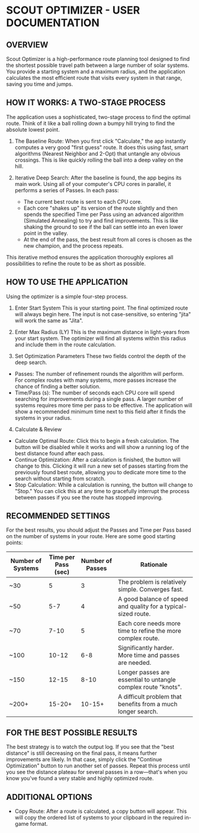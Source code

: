 SCOUT OPTIMIZER - USER DOCUMENTATION
====================================

OVERVIEW
--------
Scout Optimizer is a high-performance route planning tool designed to find the shortest possible travel path between a large number of solar systems. You provide a starting system and a maximum radius, and the application calculates the most efficient route that visits every system in that range, saving you time and jumps.


HOW IT WORKS: A TWO-STAGE PROCESS
---------------------------------
The application uses a sophisticated, two-stage process to find the optimal route. Think of it like a ball rolling down a bumpy hill trying to find the absolute lowest point.

1. The Baseline Route: When you first click "Calculate," the app instantly computes a very good "first guess" route. It does this using fast, smart algorithms (Nearest Neighbor and 2-Opt) that untangle any obvious crossings. This is like quickly rolling the ball into a deep valley on the hill.

2. Iterative Deep Search: After the baseline is found, the app begins its main work. Using all of your computer's CPU cores in parallel, it performs a series of Passes. In each pass:
    * The current best route is sent to each CPU core.
    * Each core "shakes up" its version of the route slightly and then spends the specified Time per Pass using an advanced algorithm (Simulated Annealing) to try and find improvements. This is like shaking the ground to see if the ball can settle into an even lower point in the valley.
    * At the end of the pass, the best result from all cores is chosen as the new champion, and the process repeats.

This iterative method ensures the application thoroughly explores all possibilities to refine the route to be as short as possible.


HOW TO USE THE APPLICATION
--------------------------
Using the optimizer is a simple four-step process.

1. Enter Start System
This is your starting point. The final optimized route will always begin here. The input is not case-sensitive, so entering "jita" will work the same as "Jita".

2. Enter Max Radius (LY)
This is the maximum distance in light-years from your start system. The optimizer will find all systems within this radius and include them in the route calculation.

3. Set Optimization Parameters
These two fields control the depth of the deep search.
* Passes: The number of refinement rounds the algorithm will perform. For complex routes with many systems, more passes increase the chance of finding a better solution.
* Time/Pass (s): The number of seconds each CPU core will spend searching for improvements during a single pass. A larger number of systems requires more time per pass to be effective. The application will show a recommended minimum time next to this field after it finds the systems in your radius.

4. Calculate & Review
* Calculate Optimal Route: Click this to begin a fresh calculation. The button will be disabled while it works and will show a running log of the best distance found after each pass.
* Continue Optimization: After a calculation is finished, the button will change to this. Clicking it will run a new set of passes starting from the previously found best route, allowing you to dedicate more time to the search without starting from scratch.
* Stop Calculation: While a calculation is running, the button will change to "Stop." You can click this at any time to gracefully interrupt the process between passes if you see the route has stopped improving.


RECOMMENDED SETTINGS
--------------------
For the best results, you should adjust the Passes and Time per Pass based on the number of systems in your route. Here are some good starting points:

Number of Systems | Time per Pass (sec) | Number of Passes | Rationale
------------------|---------------------|------------------|--------------------------------------------------------------------
~30               | 5                   | 3                | The problem is relatively simple. Converges fast.
~50               | 5-7                 | 4                | A good balance of speed and quality for a typical-sized route.
~70               | 7-10                | 5                | Each core needs more time to refine the more complex route.
~100              | 10-12               | 6-8              | Significantly harder. More time and passes are needed.
~150              | 12-15               | 8-10             | Longer passes are essential to untangle complex route "knots".
~200+             | 15-20+              | 10-15+           | A difficult problem that benefits from a much longer search.


FOR THE BEST POSSIBLE RESULTS
-----------------------------
The best strategy is to watch the output log. If you see that the "best distance" is still decreasing on the final pass, it means further improvements are likely. In that case, simply click the "Continue Optimization" button to run another set of passes. Repeat this process until you see the distance plateau for several passes in a row—that's when you know you've found a very stable and highly optimized route.


ADDITIONAL OPTIONS
------------------
* Copy Route: After a route is calculated, a copy button will appear. This will copy the ordered list of systems to your clipboard in the required in-game format.
